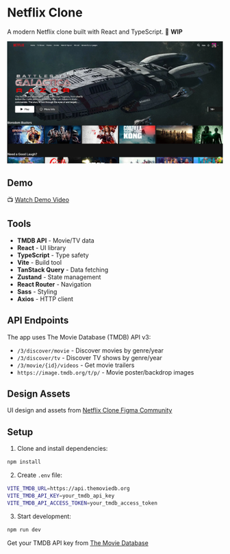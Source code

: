 # Netflix Clone

A modern Netflix clone built with React and TypeScript.
🚧 **WIP**

![App Preview](public/preview.webp)

## Demo

📺 [Watch Demo Video](https://www.youtube.com/watch?v=N_vROtuFc3E)

## Tools

- **TMDB API** - Movie/TV data
- **React** - UI library
- **TypeScript** - Type safety
- **Vite** - Build tool
- **TanStack Query** - Data fetching
- **Zustand** - State management
- **React Router** - Navigation
- **Sass** - Styling
- **Axios** - HTTP client

## API Endpoints

The app uses The Movie Database (TMDB) API v3:

- `/3/discover/movie` - Discover movies by genre/year
- `/3/discover/tv` - Discover TV shows by genre/year
- `/3/movie/{id}/videos` - Get movie trailers
- `https://image.tmdb.org/t/p/` - Movie poster/backdrop images

## Design Assets

UI design and assets from [Netflix Clone Figma Community](https://www.figma.com/community/file/967543658879972914)

## Setup

1. Clone and install dependencies:

```bash
npm install
```

2. Create `.env` file:

```bash
VITE_TMDB_URL=https://api.themoviedb.org
VITE_TMDB_API_KEY=your_tmdb_api_key
VITE_TMDB_API_ACCESS_TOKEN=your_tmdb_access_token
```

3. Start development:

```bash
npm run dev
```

Get your TMDB API key from [The Movie Database](https://www.themoviedb.org/settings/api)
